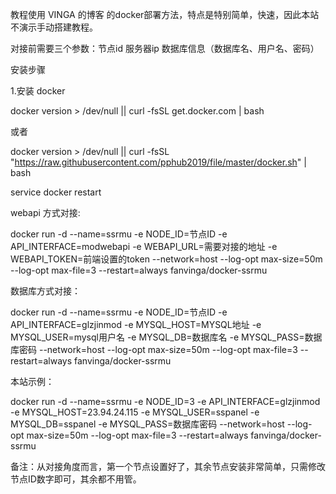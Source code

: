 教程使用 VINGA 的博客 的docker部署方法，特点是特别简单，快速，因此本站不演示手动搭建教程。

对接前需要三个参数：节点id 服务器ip 数据库信息（数据库名、用户名、密码）

安装步骤

1.安装 docker

docker version > /dev/null || curl -fsSL get.docker.com | bash

或者


docker version > /dev/null || curl -fsSL "https://raw.githubusercontent.com/pphub2019/file/master/docker.sh" | bash



service docker restart

webapi 方式对接:

docker run -d --name=ssrmu -e NODE_ID=节点ID -e API_INTERFACE=modwebapi -e WEBAPI_URL=需要对接的地址 -e WEBAPI_TOKEN=前端设置的token --network=host --log-opt max-size=50m --log-opt max-file=3 --restart=always fanvinga/docker-ssrmu

数据库方式对接：

docker run -d --name=ssrmu -e NODE_ID=节点ID -e API_INTERFACE=glzjinmod -e MYSQL_HOST=MYSQL地址 -e MYSQL_USER=mysql用户名 -e MYSQL_DB=数据库名 -e MYSQL_PASS=数据库密码 --network=host --log-opt max-size=50m --log-opt max-file=3 --restart=always fanvinga/docker-ssrmu

本站示例：

docker run -d --name=ssrmu -e NODE_ID=3 -e API_INTERFACE=glzjinmod -e MYSQL_HOST=23.94.24.115 -e MYSQL_USER=sspanel -e MYSQL_DB=sspanel -e MYSQL_PASS=数据库密码 --network=host --log-opt max-size=50m --log-opt max-file=3 --restart=always fanvinga/docker-ssrmu


备注：从对接角度而言，第一个节点设置好了，其余节点安装非常简单，只需修改节点ID数字即可，其余都不用管。
